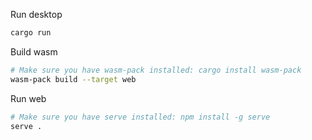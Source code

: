 Run desktop
```bash
cargo run
```

Build wasm
```bash
# Make sure you have wasm-pack installed: cargo install wasm-pack
wasm-pack build --target web 
```

Run web
```bash
# Make sure you have serve installed: npm install -g serve
serve . 
```

